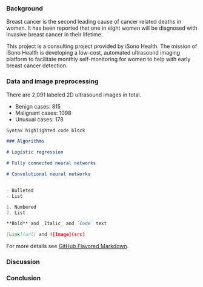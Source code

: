 ### Background

Breast cancer is the second leading cause of cancer related deaths in women. It has been reported that one in eight women will be diagnosed with invasive breast cancer in their lifetime.

This project is a consulting project provided by iSono Health. The mission of iSono Health is developing a low-cost, automated ultrasound imaging platform to facilitate monthly self-monitoring for women to help with early breast cancer detection.

### Data and image preprocessing

There are 2,091 labeled 2D ultrasound images in total.

- Benign cases: 815
- Malignant cases: 1098
- Unusual cases: 178

```markdown
Syntax highlighted code block

### Algorithms

# Logistic regression

# Fully connected neural networks

# Convolutional neural networks


- Bulleted
- List

1. Numbered
2. List

**Bold** and _Italic_ and `Code` text

[Link](url) and ![Image](src)
```

For more details see [GitHub Flavored Markdown](https://guides.github.com/features/mastering-markdown/).

### Discussion

### Conclusion
